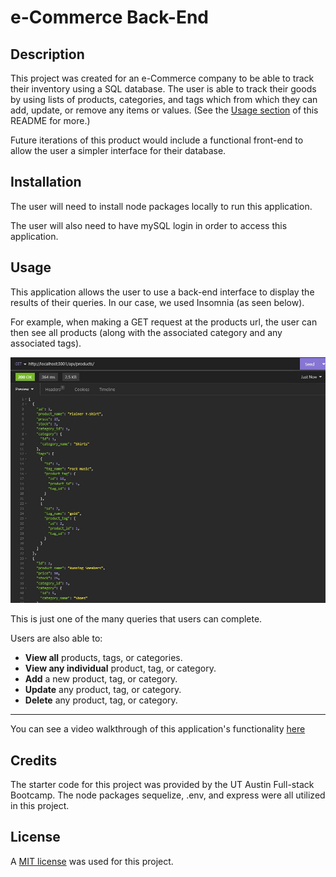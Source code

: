 # e-Commerce Back-End

## Description
This project was created for an e-Commerce company to be able to track their inventory using a SQL database. The user is able to track their goods by using lists of products, categories, and tags which from which they can add, update, or remove any items or values. (See the [Usage section](#usage) of this README for more.)

Future iterations of this product would include a functional front-end to allow the user a simpler interface for their database. 

## Installation
The user will need to install node packages locally to run this application. 

The user will also need to have mySQL login in order to access this application. 

## Usage
This application allows the user to use a back-end interface to display the results of their queries. In our case, we used Insomnia (as seen below). 

For example, when making a GET request at the products url, the user can then see all products (along with the associated category and any associated tags).

![the Insomnia window showing the results of accessing the URL to get all products](/assets/allProductsResults.jpg)

This is just one of the many queries that users can complete. 

Users are also able to:
- **View all** products, tags, or categories.
- **View any individual** product, tag, or category.
- **Add** a new product, tag, or category.
- **Update** any product, tag, or category.
- **Delete** any product, tag, or category.

_______________________________________

You can see a video walkthrough of this application's functionality  [here](https://drive.google.com/file/d/15BjPWi6yQLn1VpGvwkMRuBD5iaOO9S6V/view) 

## Credits
The starter code for this project was provided by the UT Austin Full-stack Bootcamp. The node packages sequelize, .env, and express were all utilized in this project. 

## License
A [MIT license](https://github.com/aomaits/eCommerceBackEnd/blob/main/LICENSE) was used for this project.
